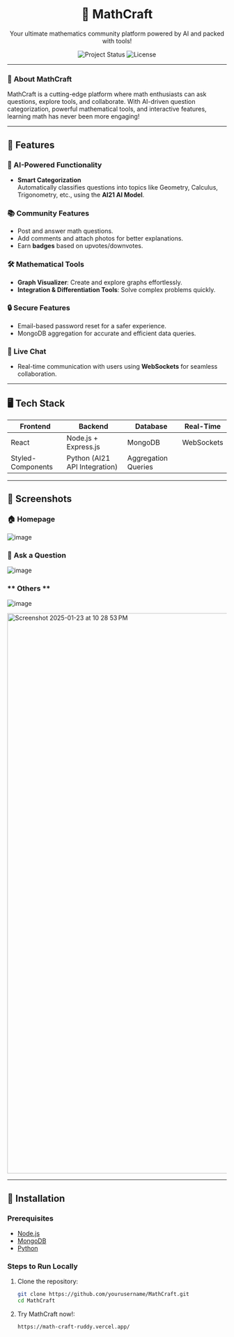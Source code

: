 <div align="center">
  <h1>🧮 MathCraft</h1>
  <p>Your ultimate mathematics community platform powered by AI and packed with tools!</p>
  <img src="https://img.shields.io/badge/Status-Active-brightgreen?style=flat-square" alt="Project Status">
  <img src="https://img.shields.io/badge/License-MIT-blue?style=flat-square" alt="License">
</div>

---

### 🚀 **About MathCraft**  
MathCraft is a cutting-edge platform where math enthusiasts can ask questions, explore tools, and collaborate. With AI-driven question categorization, powerful mathematical tools, and interactive features, learning math has never been more engaging!  

---

## 🌟 **Features**  

### 🧠 AI-Powered Functionality  
- **Smart Categorization**  
  Automatically classifies questions into topics like Geometry, Calculus, Trigonometry, etc., using the **AI21 AI Model**.  

### 📚 Community Features  
- Post and answer math questions.  
- Add comments and attach photos for better explanations.  
- Earn **badges** based on upvotes/downvotes.  

### 🛠️ Mathematical Tools  
- **Graph Visualizer**: Create and explore graphs effortlessly.  
- **Integration & Differentiation Tools**: Solve complex problems quickly.  

### 🔒 Secure Features  
- Email-based password reset for a safer experience.  
- MongoDB aggregation for accurate and efficient data queries.  

### 💬 Live Chat  
- Real-time communication with users using **WebSockets** for seamless collaboration.  

---

## 🖥️ **Tech Stack**  

| **Frontend**  | **Backend**           | **Database**   | **Real-Time** |
|---------------|-----------------------|----------------|---------------|
| React         | Node.js + Express.js | MongoDB        | WebSockets    |
| Styled-Components | Python (AI21 API Integration) | Aggregation Queries | |

---

## 📸 **Screenshots**  

### 🏠 **Homepage**  
![image](https://github.com/user-attachments/assets/b155d274-f424-48ab-85ce-9c680e206157)


### 🤔 **Ask a Question**  
![image](https://github.com/user-attachments/assets/d575d59e-08eb-4f43-9615-37411a7455c6)

### ** Others **
![image](https://github.com/user-attachments/assets/d6968998-22f3-4d7e-b3ae-fb6f7830fde0)

<img width="1286" alt="Screenshot 2025-01-23 at 10 28 53 PM" src="https://github.com/user-attachments/assets/d0f8d908-6395-4a18-89d3-53663afcdf8d" />



---

## 🔧 **Installation**  

### Prerequisites  
- [Node.js](https://nodejs.org/)  
- [MongoDB](https://www.mongodb.com/)  
- [Python](https://www.python.org/)  

### Steps to Run Locally  
1. Clone the repository:  
   ```bash  
   git clone https://github.com/yourusername/MathCraft.git  
   cd MathCraft
2. Try MathCraft now!:  
   ```bash
   https://math-craft-ruddy.vercel.app/
    
